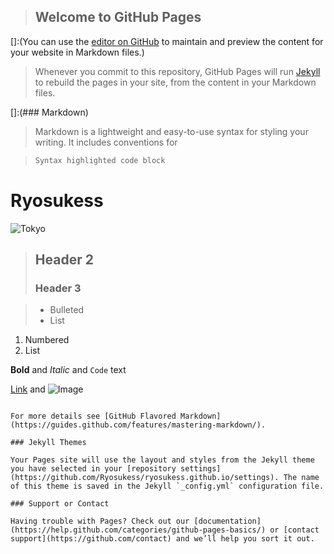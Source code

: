 >## Welcome to GitHub Pages

[]:(You can use the [editor on GitHub](https://github.com/Ryosukess/ryosukess.github.io/edit/master/index.md) to maintain and preview the content for your website in Markdown files.)

>Whenever you commit to this repository, GitHub Pages will run [Jekyll](https://jekyllrb.com/) to rebuild the pages in your site, from the content in your Markdown files.

[]:(### Markdown)

>Markdown is a lightweight and easy-to-use syntax for styling your writing. It includes conventions for

>```markdown
>Syntax highlighted code block

**Ryosukess**
=========================

![Tokyo](http://p2.img.cctvpic.com/program/newsupdate/20120807/images/1344322626753_1344322626753_r.jpg)

>## Header 2
>### Header 3

>- Bulleted
>- List

1. Numbered
2. List

**Bold** and _Italic_ and `Code` text

[Link](url) and ![Image](src)
```

For more details see [GitHub Flavored Markdown](https://guides.github.com/features/mastering-markdown/).

### Jekyll Themes

Your Pages site will use the layout and styles from the Jekyll theme you have selected in your [repository settings](https://github.com/Ryosukess/ryosukess.github.io/settings). The name of this theme is saved in the Jekyll `_config.yml` configuration file.

### Support or Contact

Having trouble with Pages? Check out our [documentation](https://help.github.com/categories/github-pages-basics/) or [contact support](https://github.com/contact) and we’ll help you sort it out.
